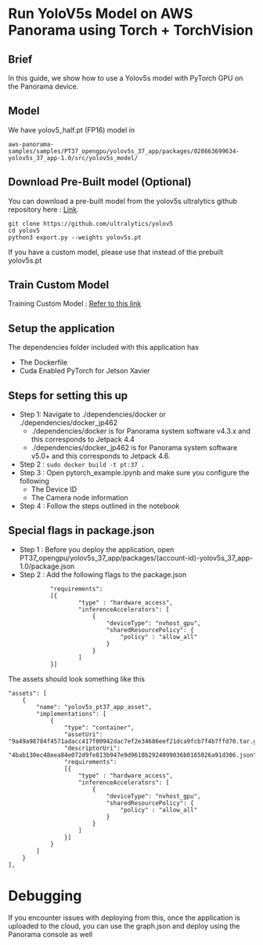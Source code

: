 # Run YoloV5s Model on AWS Panorama using Torch + TorchVision

## Brief
In this guide, we show how to use a Yolov5s model with PyTorch GPU on the Panorama device. 

## Model

We have yolov5_half.pt (FP16) model in

```
aws-panorama-samples/samples/PT37_opengpu/yolov5s_37_app/packages/028663699634-yolov5s_37_app-1.0/src/yolov5s_model/
```

## Download Pre-Built model (Optional)

You can download a pre-built model from the yolov5s ultralytics github repository here : [Link](https://github.com/ultralytics/yolov5).
```
git clone https://github.com/ultralytics/yolov5
cd yolov5
python3 export.py --weights yolov5s.pt
```
If you have a custom model, please use that instead of the prebuilt yolov5s.pt

## Train Custom Model

Training Custom Model : [Refer to this link](https://github.com/ultralytics/yolov5/wiki/Train-Custom-Data)


## Setup the application

The dependencies folder included with this application has 

* The Dockerfile
* Cuda Enabled PyTorch for Jetson Xavier

## Steps for setting this up

* Step 1: Navigate to ./dependencies/docker or ./dependencies/docker_jp462
    * ./dependencies/docker is for Panorama system software v4.3.x and this corresponds to Jetpack 4.4
    * ./dependencies/docker_jp462 is for Panorama system software v5.0+ and this corresponds to Jetpack 4.6.
* Step 2 : ``` sudo docker build -t pt:37 . ```
* Step 3 : Open pytorch_example.ipynb and make sure you configure the following
    * The Device ID
    * The Camera node information
* Step 4 : Follow the steps outlined in the notebook

## Special flags in package.json

* Step 1 : Before you deploy the application, open PT37_opengpu/yolov5s_37_app/packages/(account-id)-yolov5s_37_app-1.0/package.json
* Step 2 : Add the following flags to the package.json

```
            "requirements":
            [{
                    "type" : "hardware_access",
                    "inferenceAccelerators": [ 
                        {
                            "deviceType": "nvhost_gpu",
                            "sharedResourcePolicy": {
                                "policy" : "allow_all"
                            }
                        }
                    ]
            }]
```

The assets should look something like this

```
"assets": [
    {
        "name": "yolov5s_pt37_app_asset",
        "implementations": [
            {
                "type": "container",
                "assetUri": "9a49a98784f4571adacc417f00942dac7ef2e34686eef21dca9fcb7f4b7ffd70.tar.gz",
                "descriptorUri": "4bab130ec48eea84e072d9fe813b947e9d9610b2924099036b0165026a91d306.json",
                "requirements":
                [{
                    "type" : "hardware_access",
                    "inferenceAccelerators": [ 
                        {
                            "deviceType": "nvhost_gpu",
                            "sharedResourcePolicy": {
                                "policy" : "allow_all"
                            }
                        }
                    ]
                }]
            }
        ]
    }
],
```

# Debugging

If you encounter issues with deploying from this, once the application is uploaded to the cloud, you can use the graph.json and deploy using the Panorama console as well